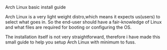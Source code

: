 Arch Linux basic install guide

Arch Linux is a very light weight distro,which means it expects us(users) to select what goes in. 
So the end-user should have a fair-knowledge of Linux and what files are required for booting 
or configuring the OS. 

The installation itself is not very straightforward, therefore i have made this small guide to
help you setup Arch Linux with minimum to fuss. 
